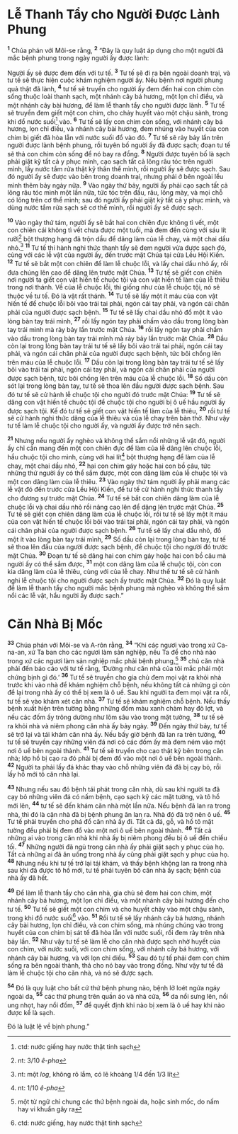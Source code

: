 # Lễ Thanh Tẩy cho Người Ðược Lành Phung
<sup><b>1</b></sup> Chúa phán với Môi-se rằng, <sup><b>2</b></sup> “Ðây là quy luật áp dụng cho một người đã mắc bệnh phung trong ngày người ấy được lành:

Người ấy sẽ được đem đến với tư tế. <sup><b>3</b></sup> Tư tế sẽ đi ra bên ngoài doanh trại, và tư tế sẽ thực hiện cuộc khám nghiệm người ấy. Nếu bệnh nơi người phung quả thật đã lành, <sup><b>4</b></sup> tư tế sẽ truyền cho người ấy đem đến hai con chim còn sống thuộc loài thanh sạch, một nhánh cây bá hương, một lọn chỉ điều, và một nhánh cây bài hương, để làm lễ thanh tẩy cho người được lành. <sup><b>5</b></sup> Tư tế sẽ truyền đem giết một con chim, cho chảy huyết vào một chậu sành, trong khi đổ nước suối[^1] vào. <sup><b>6</b></sup> Tư tế sẽ lấy con chim còn sống, với nhánh cây bá hương, lọn chỉ điều, và nhánh cây bài hương, đem nhúng vào huyết của con chim bị giết đã hòa lẫn với nước suối đổ vào đó. <sup><b>7</b></sup> Tư tế sẽ rảy bảy lần trên người được lành bệnh phung, rồi tuyên bố người ấy đã được sạch; đoạn tư tế sẽ thả con chim còn sống để nó bay ra đồng. <sup><b>8</b></sup> Người được tuyên bố là sạch phải giặt kỹ tất cả y phục mình, cạo sạch tất cả lông râu tóc trên người mình, lấy nước tắm rửa thật kỹ thân thể mình, rồi người ấy sẽ được sạch. Sau đó người ấy sẽ được vào bên trong doanh trại, nhưng phải ở bên ngoài lều mình thêm bảy ngày nữa. <sup><b>9</b></sup> Vào ngày thứ bảy, người ấy phải cạo sạch tất cả lông râu tóc mình một lần nữa, tức tóc trên đầu, râu, lông mày, và mọi chỗ có lông trên cơ thể mình; sau đó người ấy phải giặt kỹ tất cả y phục mình, và dùng nước tắm rửa sạch sẽ cơ thể mình, rồi người ấy sẽ được sạch.

<sup><b>10</b></sup> Vào ngày thứ tám, người ấy sẽ bắt hai con chiên đực không tì vết, một con chiên cái không tì vết chưa được một tuổi, mà đem đến cùng với sáu lít rưỡi[^2] bột thượng hạng đã trộn dầu để dâng làm của lễ chay, và một chai dầu nhỏ.[^3] <sup><b>11</b></sup> Tư tế thi hành nghi thức thanh tẩy sẽ đem người vừa được sạch đó, cùng với các lễ vật của người ấy, đến trước mặt Chúa tại cửa Lều Hội Kiến. <sup><b>12</b></sup> Tư tế sẽ bắt một con chiên để làm lễ chuộc lỗi, và lấy chai dầu nhỏ ấy, rồi đưa chúng lên cao để dâng lên trước mặt Chúa. <sup><b>13</b></sup> Tư tế sẽ giết con chiên nơi người ta giết con vật hiến tế chuộc tội và con vật hiến tế làm của lễ thiêu trong nơi thánh. Về của lễ chuộc lỗi, thì giống như của lễ chuộc tội, nó sẽ thuộc về tư tế. Ðó là vật rất thánh. <sup><b>14</b></sup> Tư tế sẽ lấy một ít máu của con vật hiến tế để chuộc lỗi bôi vào trái tai phải, ngón cái tay phải, và ngón cái chân phải của người được sạch bệnh. <sup><b>15</b></sup> Tư tế sẽ lấy chai dầu nhỏ đổ một ít vào lòng bàn tay trái mình, <sup><b>27</b></sup> rồi lấy ngón tay phải chấm vào dầu trong lòng bàn tay trái mình mà rảy bảy lần trước mặt Chúa. <sup><b>16</b></sup> rồi lấy ngón tay phải chấm vào dầu trong lòng bàn tay trái mình mà rảy bảy lần trước mặt Chúa. <sup><b>28</b></sup> Dầu còn lại trong lòng bàn tay trái tư tế sẽ lấy bôi vào trái tai phải, ngón cái tay phải, và ngón cái chân phải của người được sạch bệnh, tức bôi chồng lên trên máu của lễ chuộc lỗi. <sup><b>17</b></sup> Dầu còn lại trong lòng bàn tay trái tư tế sẽ lấy bôi vào trái tai phải, ngón cái tay phải, và ngón cái chân phải của người được sạch bệnh, tức bôi chồng lên trên máu của lễ chuộc lỗi. <sup><b>18</b></sup> Số dầu còn sót lại trong lòng bàn tay, tư tế sẽ thoa lên đầu người được sạch bệnh. Sau đó tư tế sẽ cử hành lễ chuộc tội cho người đó trước mặt Chúa: <sup><b>19</b></sup> Tư tế sẽ dâng con vật hiến tế chuộc tội để chuộc tội cho người bị ô uế hầu người ấy được sạch tội. Kế đó tư tế sẽ giết con vật hiến tế làm của lễ thiêu, <sup><b>20</b></sup> rồi tư tế sẽ cử hành nghi thức dâng của lễ thiêu và của lễ chay trên bàn thờ. Như vậy tư tế làm lễ chuộc tội cho người ấy, và người ấy được trở nên sạch.

<sup><b>21</b></sup> Nhưng nếu người ấy nghèo và không thể sắm nổi những lễ vật đó, người ấy chỉ cần mang đến một con chiên đực để làm của lễ dâng lên chuộc lỗi, hầu chuộc tội cho mình, cùng với hai lít[^4] bột thượng hạng để làm của lễ chay, một chai dầu nhỏ, <sup><b>22</b></sup> hai con chim gáy hoặc hai con bồ câu, tức những thứ người ấy có thể sắm được, một con dâng làm của lễ chuộc tội và một con dâng làm của lễ thiêu. <sup><b>23</b></sup> Vào ngày thứ tám người ấy phải mang các lễ vật đó đến trước cửa Lều Hội Kiến, để tư tế cử hành nghi thức thanh tẩy cho đương sự trước mặt Chúa. <sup><b>24</b></sup> Tư tế sẽ bắt con chiên dâng làm của lễ chuộc lỗi và chai dầu nhỏ rồi nâng cao lên để dâng lên trước mặt Chúa. <sup><b>25</b></sup> Tư tế sẽ giết con chiên dâng làm của lễ chuộc lỗi, rồi tư tế sẽ lấy một ít máu của con vật hiến tế chuộc lỗi bôi vào trái tai phải, ngón cái tay phải, và ngón cái chân phải của người được sạch bệnh. <sup><b>26</b></sup> Tư tế sẽ lấy chai dầu nhỏ, đổ một ít vào lòng bàn tay trái mình, <sup><b>29</b></sup> Số dầu còn lại trong lòng bàn tay, tư tế sẽ thoa lên đầu của người được sạch bệnh, để chuộc tội cho người đó trước mặt Chúa. <sup><b>30</b></sup> Ðoạn tư tế sẽ dâng hai con chim gáy hoặc hai con bồ câu mà người ấy có thể sắm được, <sup><b>31</b></sup> một con dâng làm của lễ chuộc tội, còn con kia dâng làm của lễ thiêu, cùng với của lễ chay. Như thế tư tế sẽ cử hành nghi lễ chuộc tội cho người được sạch ấy trước mặt Chúa. <sup><b>32</b></sup> Ðó là quy luật để làm lễ thanh tẩy cho người mắc bệnh phung mà nghèo và không thể sắm nổi các lễ vật, hầu người ấy được sạch.”


# Căn Nhà Bị Mốc
<sup><b>33</b></sup> Chúa phán với Môi-se và A-rôn rằng, <sup><b>34</b></sup> “Khi các ngươi vào trong xứ Ca-na-an, xứ Ta ban cho các ngươi làm sản nghiệp, nếu Ta để cho nhà nào trong xứ các ngươi làm sản nghiệp mắc phải bệnh phung,[^5] <sup><b>35</b></sup> chủ căn nhà phải đến báo cáo với tư tế rằng, ‘Dường như căn nhà của tôi mắc phải một chứng bịnh gì đó.’ <sup><b>36</b></sup> Tư tế sẽ truyền cho gia chủ đem mọi vật ra khỏi nhà trước khi vào nhà để khám nghiệm chỗ bệnh, nếu không tất cả những gì còn để lại trong nhà ấy có thể bị xem là ô uế. Sau khi người ta đem mọi vật ra rồi, tư tế sẽ vào khám xét căn nhà. <sup><b>37</b></sup> Tư tế sẽ khám nghiệm chỗ bệnh. Nếu thấy bệnh xuất hiện trên tường bằng những đốm màu xanh chàm hay đỏ lợt, và nếu các đốm ấy trông dường như lõm sâu vào trong mặt tường, <sup><b>38</b></sup> tư tế sẽ ra khỏi nhà và niêm phong căn nhà ấy bảy ngày. <sup><b>39</b></sup> Ðến ngày thứ bảy, tư tế sẽ trở lại và tái khám căn nhà ấy. Nếu bấy giờ bệnh đã lan ra trên tường, <sup><b>40</b></sup> tư tế sẽ truyền cạy những viên đá nơi có các đốm ấy mà đem ném vào một nơi ô uế bên ngoài thành. <sup><b>41</b></sup> Tư tế sẽ truyền cho cạo thật kỹ bên trong căn nhà; lớp hồ bị cạo ra đó phải bị đem đổ vào một nơi ô uế bên ngoài thành. <sup><b>42</b></sup> Người ta phải lấy đá khác thay vào chỗ những viên đá đã bị cạy bỏ, rồi lấy hồ mới tô căn nhà lại.

<sup><b>43</b></sup> Nhưng nếu sau đó bệnh tái phát trong căn nhà, dù sau khi người ta đã cạy bỏ những viên đá có nấm bệnh, cạo sạch kỹ các mặt tường, và tô hồ mới lên, <sup><b>44</b></sup> tư tế sẽ đến khám căn nhà một lần nữa. Nếu bệnh đã lan ra trong nhà, thì đó là căn nhà đã bị bệnh phung ăn lan ra. Nhà đó đã trở nên ô uế. <sup><b>45</b></sup> Tư tế phải truyền cho phá đổ căn nhà ấy đi. Tất cả đá, gỗ, và hồ tô mặt tường đều phải bị đem đổ vào một nơi ô uế bên ngoài thành. <sup><b>46</b></sup> Tất cả những ai vào trong căn nhà khi nhà ấy bị niêm phong đều bị ô uế đến chiều tối. <sup><b>47</b></sup> Những người đã ngủ trong căn nhà ấy phải giặt sạch y phục của họ. Tất cả những ai đã ăn uống trong nhà ấy cũng phải giặt sạch y phục của họ. <sup><b>48</b></sup> Nhưng nếu khi tư tế trở lại tái khám, và thấy bệnh không lan ra trong nhà sau khi đã được tô hồ mới, tư tế phải tuyên bố căn nhà ấy sạch; bệnh của nhà ấy đã hết.

<sup><b>49</b></sup> Ðể làm lễ thanh tẩy cho căn nhà, gia chủ sẽ đem hai con chim, một nhánh cây bá hương, một lọn chỉ điều, và một nhánh cây bài hương đến cho tư tế. <sup><b>50</b></sup> Tư tế sẽ giết một con chim và cho huyết chảy vào một chậu sành, trong khi đổ nước suối[^6] vào. <sup><b>51</b></sup> Rồi tư tế sẽ lấy nhánh cây bá hương, nhánh cây bài hương, lọn chỉ điều, và con chim sống, mà nhúng chúng vào trong huyết của con chim bị sát tế đã hòa lẫn với nước suối, rồi đem rảy trên nhà bảy lần. <sup><b>52</b></sup> Như vậy tư tế sẽ làm lễ cho căn nhà được sạch nhờ huyết của con chim, với nước suối, với con chim sống, với nhánh cây bá hương, với nhánh cây bài hương, và với lọn chỉ điều. <sup><b>53</b></sup> Sau đó tư tế phải đem con chim sống ra bên ngoài thành, thả cho nó bay vào trong đồng. Như vậy tư tế đã làm lễ chuộc tội cho căn nhà, và nó sẽ được sạch.

<sup><b>54</b></sup> Ðó là quy luật cho bất cứ thứ bệnh phung nào, bệnh lở loét ngứa ngáy ngoài da, <sup><b>55</b></sup> các thứ phung trên quần áo và nhà cửa, <sup><b>56</b></sup> da nổi sưng lên, nổi ung nhọt, hay nổi đốm, <sup><b>57</b></sup> để quyết định khi nào bị xem là ô uế hay khi nào được kể là sạch.

Ðó là luật lệ về bịnh phung.”

[^1]: ctd: nước giếng hay nước thật tinh sạch
[^2]: nt: 3/10 *ê-pha*
[^3]: nt: một *log*, không rõ lắm, có lẽ khoảng 1/4 đến 1/3 lít
[^4]: nt: 1/10 *ê-pha*
[^5]: một từ ngữ chỉ chung các thứ bệnh ngoài da, hoặc sinh mốc, do nấm hay vi khuẩn gây ra
[^6]: ctd: nước giếng, hay nước thật tinh sạch